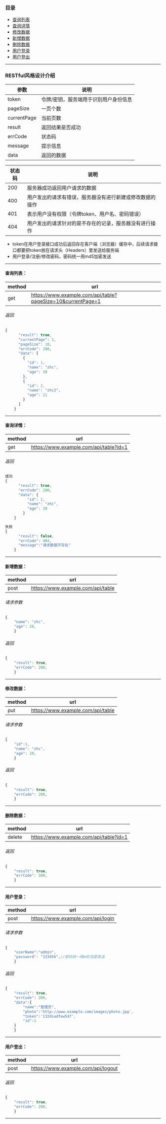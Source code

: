 ### 目录
- [查询列表](#gets)
- [查询详情](#get)
- [修改数据](#edit)
- [新增数据](#add)
- [删除数据](#delete)
- [用户登录](#login)
- [用户登出](#logout)


---


### RESTful风格设计介绍
参数 | 说明
---|---
token | 令牌/密钥，服务端用于识别用户身份信息
pageSize | 一页个数
currentPage | 当前页数
result | 返回结果是否成功
errCode | 状态码
message | 提示信息
data | 返回的数据


状态码 | 说明
---|---
200 | 服务器成功返回用户请求的数据
400 | 用户发出的请求有错误，服务器没有进行新建或修改数据的操作
401 | 表示用户没有权限（令牌token、用户名、密码错误）
404 | 用户发出的请求针对的是不存在的记录，服务器没有进行操作


- token在用户登录接口成功后返回存在客户端（浏览器）缓存中，后续请求接口都要把token放在请求头（Headers）里发送给服务端
- 用户登录/注册/修改密码，密码统一用md5加密发送
---

<a id = "gets"></a>
#### 查询列表：
method | url
---|---
get | https://www.example.com/api/table?pageSize=10&currentPage=1
###### 返回
```js
{
      "result": true,
      "currentPage": 1,
      "pageSize": 10,
      "errCode": 200,
      "data": [
        {
          "id": 1,
          "name": "zhc",
          "age": 20
        },
        {
          "id": 2,
          "name": "zhc2",
          "age": 21
        }
      ]
    }
```

---

<a id = "get"></a>
#### 查询详情：
method | url
---|---
get | https://www.example.com/api/table?id=1
###### 返回
```js
成功
{
      "result": true,
      "errCode": 200,
      "data": {
          "id": 1,
          "name": "zhc",
          "age": 20
        }
    }

失败
{
      "result": false,
      "errCode": 404,
      "message":"请求数据不存在"
    }
```

---

<a id = "add"></a>
#### 新增数据：
method | url
---|---
post | https://www.example.com/api/table
###### 请求参数
```js
{
    "name": "zhc",
    "age": 20,
    }
```
###### 返回
```js
{
    "result": true,
    "errCode": 200,
    }
```

---

<a id = "edit"></a>
#### 修改数据：
method | url
---|---
put | https://www.example.com/api/table
###### 请求参数
```js
{
    "id":1,
    "name": "zhc",
    "age": 20,
    }
```
###### 返回
```js
{
    "result": true,
    "errCode": 200,
    }
```

---

<a id = "delete"></a>
#### 删除数据：
method | url
---|---
delete | https://www.example.com/api/table?id=1
###### 返回
```js
{
    "result": true,
    "errCode": 200,
    }
```

---

<a id = "login"></a>
#### 用户登录：
method | url
---|---
post | https://www.example.com/api/login
###### 请求参数
```js
{
    "userName":"admin",
    "password": "123456",//密码统一用md5加密发送
    }
```
###### 返回
```js
{
    "result": true,
    "errCode": 200,
    "data":{
        "name":"管理员",
        "photo":'http://www.example.com/images/photo.jpg',
        "token":'132dsadfew54f',
        "id":1
    }
    }
```

---

<a id = "logout"></a>
#### 用户登出：
method | url
---|---
post | https://www.example.com/api/logout
###### 返回
```js
{
    "result": true,
    "errCode": 200,
    }
```

---

